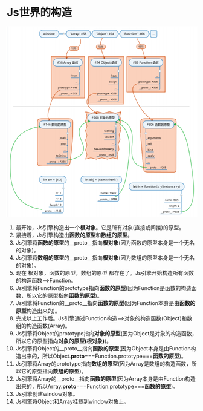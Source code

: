 # Js世界的构造
![原型](image/prototypr.png)
1. 最开始，Js引擎构造出一个**根对象**。它是所有对象(直接或间接)的原型。
2. 紧接着，Js引擎构造出**函数的原型**和**数组的原型**。
3. Js引擎将**函数的原型**的__proto__指向**根对象**(因为函数的原型本身是一个无名的对象)。
4. Js引擎将**数组的原型**的__proto__指向**根对象**(因为数组的原型本身是一个无名的对象)。
5. 现在 根对象，函数的原型，数组的原型 都存在了。Js引擎开始构造所有函数的构造函数==>Function。
6. Js引擎将Function的prototype指向**函数的原型**(因为Function是函数的构造函数，所以它的原型指向**函数的原型**)。
7. Js引擎将Function的__proto__指向**函数的原型**(因为Function本身是由**函数的原型**构造出来的)。
8. 完成以上工作后。Js引擎通过Function构造==>对象的构造函数(Object)和数组的构造函数(Array)。
9. Js引擎将Object的prototype指向**对象的原型**(因为Object是对象的构造函数，所以它的原型指向**对象的原型(根对象)**)。
10. Js引擎将Object的__proto__指向**函数的原型**(因为Object本身是由Function构造出来的，所以Object.__proto__===Function.prototype===**函数的原型**)。
11. Js引擎将Array的prototype指向**数组的原型**(因为Array是数组的构造函数，所以它的原型指向**数组的原型**)。
12. Js引擎将Array的__proto__指向**函数的原型**(因为Array本身是由Function构造出来的，所以Array.__proto__===Function.prototype===**函数的原型**)。
13. Js引擎创建window对象。
14. Js引擎将Object和Array挂载到window对象上。